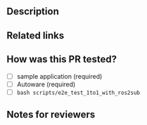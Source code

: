 ## Description

## Related links

## How was this PR tested?

- [ ] sample application (required)
- [ ] Autoware (required)
- [ ] `bash scripts/e2e_test_1to1_with_ros2sub`

## Notes for reviewers
